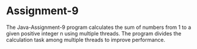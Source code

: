 # Assignment-9
The Java-Assignment-9 program calculates the sum of numbers from 1 to a given positive integer n using multiple threads. The program divides the calculation task among multiple threads to improve performance.
